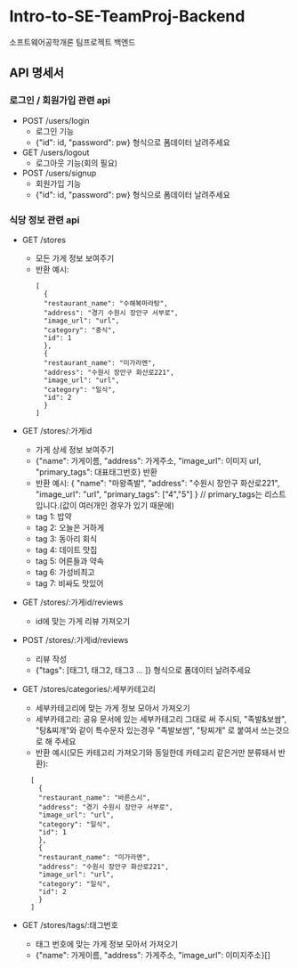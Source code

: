 # Intro-to-SE-TeamProj-Backend

소프트웨어공학개론 팀프로젝트 백엔드

## API 명세서

### 로그인 / 회원가입 관련 api

- POST /users/login
  - 로그인 기능
  - {"id": id, "password": pw} 형식으로 폼데이터 날려주세요
- GET /users/logout
  - 로그아웃 기능(회의 필요)
- POST /users/signup
  - 회원가입 기능
  - {"id": id, "password": pw} 형식으로 폼데이터 날려주세요

### 식당 정보 관련 api

- GET /stores

  - 모든 가게 정보 보여주기
  - 반환 예시:
    ```
    [
      {
      "restaurant_name": "수해복마라탕",
      "address": "경기 수원시 장안구 서부로",
      "image_url": "url",
      "category": "중식",
      "id": 1
      },
      {
      "restaurant_name": "미가라멘",
      "address": "수원시 장안구 화산로221",
      "image_url": "url",
      "category": "일식",
      "id": 2
      }
    ]
    ```

- GET /stores/:가게id

  - 가게 상세 정보 보여주기
  - {"name": 가게이름, "address": 가게주소, "image_url": 이미지 url, "primary_tags": 대표태그번호} 반환
  - 반환 예시: {
    "name": "마왕족발",
    "address": "수원시 장안구 화산로221",
    "image_url": "url",
    "primary_tags": ["4","5"]
    } // primary_tags는 리스트입니다.(값이 여러개인 경우가 있기 때문에)
  - tag 1: 밥약
  - tag 2: 오늘은 거하게
  - tag 3: 동아리 회식
  - tag 4: 데이트 맛집
  - tag 5: 어른들과 약속
  - tag 6: 가성비최고
  - tag 7: 비싸도 맛있어

- GET /stores/:가게id/reviews

  - id에 맞는 가게 리뷰 가져오기

- POST /stores/:가게id/reviews

  - 리뷰 작성
  - {"tags": [태그1, 태그2, 태그3 ... ]} 형식으로 폼데이터 날려주세요

- GET /stores/categories/:세부카테고리

  - 세부카테고리에 맞는 가게 정보 모아서 가져오기
  - 세부카테고리: 공유 문서에 있는 세부카테고리 그대로 써 주시되, "족발&보쌈", "탕&찌개"와 같이 특수문자 있는경우 "족발보쌈", "탕찌개" 로 붙여서 쓰는것으로 해 주세요
  - 반환 예시(모든 카테고리 가져오기와 동일한데 카테고리 같은거만 분류돼서 반환):

  ```
    [
      {
      "restaurant_name": "바른스시",
      "address": "경기 수원시 장안구 서부로",
      "image_url": "url",
      "category": "일식",
      "id": 1
      },
      {
      "restaurant_name": "미가라멘",
      "address": "수원시 장안구 화산로221",
      "image_url": "url",
      "category": "일식",
      "id": 2
      }
    ]
  ```

- GET /stores/tags/:태그번호

  - 태그 번호에 맞는 가게 정보 모아서 가져오기
  - {"name": 가게이름, "address": 가게주소, "image_url": 이미지주소}[]
